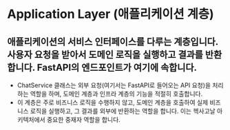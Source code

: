 # Application Layer (애플리케이션 계층)

애플리케이션의 서비스 인터페이스를 다루는 계층입니다. 사용자 요청을 받아서 도메인 로직을 실행하고 결과를 반환합니다. FastAPI의 엔드포인트가 여기에 속합니다.
---
- ChatService 클래스는 외부 요청(여기서는 FastAPI로 들어오는 API 요청)을 처리하는 역할을 하며, 도메인 계층과 인프라 계층의 기능을 적절히 호출합니다.
- 이 계층은 주로 비즈니스 로직을 수행하지 않고, 도메인 계층을 호출하여 실제 비즈니스 로직을 실행하고, 그 결과를 외부에 반환하는 역할을 합니다. 이는 헥사고날 아키텍처에서 중요한 중재자 역할을 합니다.